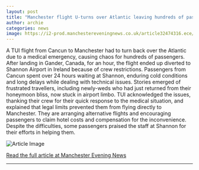 ```yaml
---
layout: post
title: "Manchester flight U-turns over Atlantic leaving hundreds of passengers stranded for 24 hours"
author: archie
categories: news
image: https://i2-prod.manchestereveningnews.co.uk/article32474316.ece/ALTERNATES/s1200/1_JT_-MEN_14092025_21.jpg
---
```

A TUI flight from Cancun to Manchester had to turn back over the Atlantic due to a medical emergency, causing chaos for hundreds of passengers. After landing in Gander, Canada, for an hour, the flight ended up diverted to Shannon Airport in Ireland because of crew restrictions. Passengers from Cancun spent over 24 hours waiting at Shannon, enduring cold conditions and long delays while dealing with technical issues. Stories emerged of frustrated travellers, including newly-weds who had just returned from their honeymoon bliss, now stuck in airport limbo. TUI acknowledged the issues, thanking their crew for their quick response to the medical situation, and explained that legal limits prevented them from flying directly to Manchester. They are arranging alternative flights and encouraging passengers to claim hotel costs and compensation for the inconvenience. Despite the difficulties, some passengers praised the staff at Shannon for their efforts in helping them.

![Article Image](https://i2-prod.manchestereveningnews.co.uk/article32474316.ece/ALTERNATES/s1200/1_JT_-MEN_14092025_21.jpg)

[Read the full article at Manchester Evening News](https://www.manchestereveningnews.co.uk/news/greater-manchester-news/manchester-flight-u-turns-over-32472987)

---
